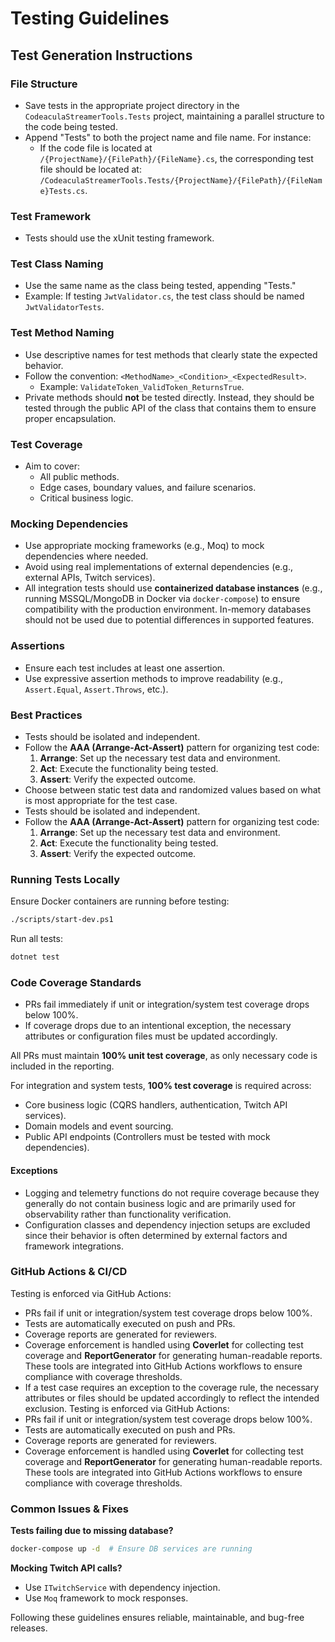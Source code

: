# Testing Guidelines

## Test Generation Instructions

### File Structure

- Save tests in the appropriate project directory in the `CodeaculaStreamerTools.Tests` project, maintaining a parallel structure to the code being tested.
- Append "Tests" to both the project name and file name. For instance:
  - If the code file is located at `/{ProjectName}/{FilePath}/{FileName}.cs`, the corresponding test file should be located at:
    `/CodeaculaStreamerTools.Tests/{ProjectName}/{FilePath}/{FileName}Tests.cs`.

### Test Framework

- Tests should use the xUnit testing framework.

### Test Class Naming

- Use the same name as the class being tested, appending "Tests."
- Example: If testing `JwtValidator.cs`, the test class should be named `JwtValidatorTests`.

### Test Method Naming

- Use descriptive names for test methods that clearly state the expected behavior.
- Follow the convention: `<MethodName>_<Condition>_<ExpectedResult>`.
  - Example: `ValidateToken_ValidToken_ReturnsTrue`.
- Private methods should **not** be tested directly. Instead, they should be tested through the public API of the class that contains them to ensure proper encapsulation.

### Test Coverage

- Aim to cover:
  - All public methods.
  - Edge cases, boundary values, and failure scenarios.
  - Critical business logic.

### Mocking Dependencies

- Use appropriate mocking frameworks (e.g., Moq) to mock dependencies where needed.
- Avoid using real implementations of external dependencies (e.g., external APIs, Twitch services).
- All integration tests should use **containerized database instances** (e.g., running MSSQL/MongoDB in Docker via `docker-compose`) to ensure compatibility with the production environment. In-memory databases should not be used due to potential differences in supported features.

### Assertions

- Ensure each test includes at least one assertion.
- Use expressive assertion methods to improve readability (e.g., `Assert.Equal`, `Assert.Throws`, etc.).

### Best Practices

- Tests should be isolated and independent.
- Follow the **AAA (Arrange-Act-Assert)** pattern for organizing test code:
  1. **Arrange**: Set up the necessary test data and environment.
  2. **Act**: Execute the functionality being tested.
  3. **Assert**: Verify the expected outcome.
- Choose between static test data and randomized values based on what is most appropriate for the test case.
- Tests should be isolated and independent.
- Follow the **AAA (Arrange-Act-Assert)** pattern for organizing test code:
  1. **Arrange**: Set up the necessary test data and environment.
  2. **Act**: Execute the functionality being tested.
  3. **Assert**: Verify the expected outcome.

### Running Tests Locally

Ensure Docker containers are running before testing:

```sh
./scripts/start-dev.ps1
```

Run all tests:

```sh
dotnet test
```

### Code Coverage Standards

- PRs fail immediately if unit or integration/system test coverage drops below 100%.
- If coverage drops due to an intentional exception, the necessary attributes or configuration files must be updated accordingly.

All PRs must maintain **100% unit test coverage**, as only necessary code is included in the reporting.

For integration and system tests, **100% test coverage** is required across:

- Core business logic (CQRS handlers, authentication, Twitch API services).
- Domain models and event sourcing.
- Public API endpoints (Controllers must be tested with mock dependencies).

#### Exceptions

- Logging and telemetry functions do not require coverage because they generally do not contain business logic and are primarily used for observability rather than functionality verification.
- Configuration classes and dependency injection setups are excluded since their behavior is often determined by external factors and framework integrations.

### GitHub Actions & CI/CD

Testing is enforced via GitHub Actions:

- PRs fail if unit or integration/system test coverage drops below 100%.
- Tests are automatically executed on push and PRs.
- Coverage reports are generated for reviewers.
- Coverage enforcement is handled using **Coverlet** for collecting test coverage and **ReportGenerator** for generating human-readable reports. These tools are integrated into GitHub Actions workflows to ensure compliance with coverage thresholds.
- If a test case requires an exception to the coverage rule, the necessary attributes or files should be updated accordingly to reflect the intended exclusion.
Testing is enforced via GitHub Actions:
- PRs fail if unit or integration/system test coverage drops below 100%.
- Tests are automatically executed on push and PRs.
- Coverage reports are generated for reviewers.
- Coverage enforcement is handled using **Coverlet** for collecting test coverage and **ReportGenerator** for generating human-readable reports. These tools are integrated into GitHub Actions workflows to ensure compliance with coverage thresholds.

### Common Issues & Fixes

**Tests failing due to missing database?**

```sh
docker-compose up -d  # Ensure DB services are running
```

**Mocking Twitch API calls?**

- Use `ITwitchService` with dependency injection.
- Use `Moq` framework to mock responses.

Following these guidelines ensures reliable, maintainable, and bug-free releases.
